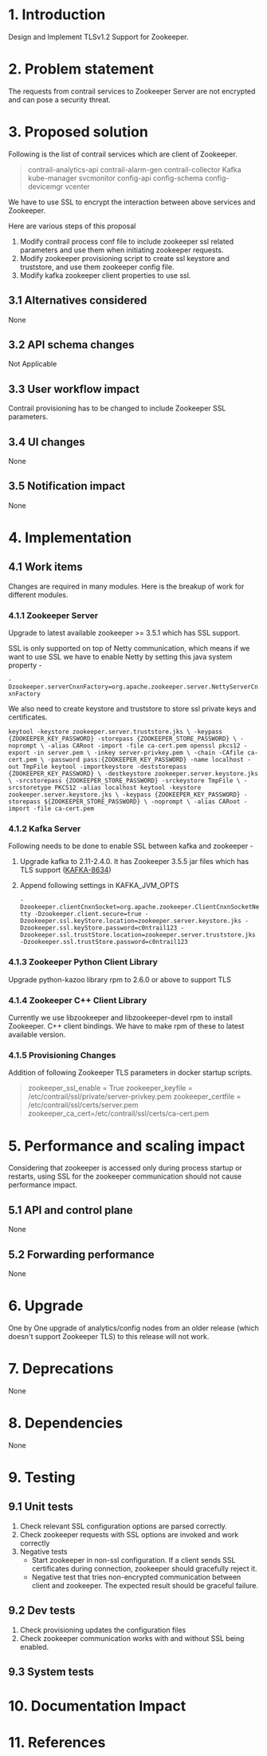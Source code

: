
# 1. Introduction
Design and Implement TLSv1.2 Support for Zookeeper.


# 2. Problem statement
The requests from contrail services  to Zookeeper Server are not encrypted and can pose a
security threat.

# 3. Proposed solution
Following is the list of contrail services which are client of Zookeeper.

> contrail-analytics-api
> contrail-alarm-gen
> contrail-collector
> Kafka
> kube-manager
> svcmonitor
> config-api
> config-schema
> config-devicemgr
> vcenter

We have to use SSL to encrypt the interaction between above services and Zookeeper.

Here are various steps of this proposal

1. Modify contrail process conf file to include zookeeper ssl related parameters and use them when initiating zookeeper requests.
2. Modify zookeeper provisioning script to create ssl keystore and truststore, and use them zookeeper config file.
3. Modify kafka zookeeper client properties to use ssl.

## 3.1 Alternatives considered
None

## 3.2 API schema changes
Not Applicable

## 3.3 User workflow impact
Contrail provisioning has to be changed to include Zookeeper SSL parameters.

## 3.4 UI changes
None

## 3.5 Notification impact
None


# 4. Implementation
## 4.1 Work items
Changes are required in many modules. Here is the breakup of work for different modules.

### 4.1.1 Zookeeper Server

Upgrade to latest available zookeeper >= 3.5.1 which has SSL support.

SSL is only supported on top of Netty communication, which means if we want to use SSL we have to enable Netty by setting this java system property -

`-Dzookeeper.serverCnxnFactory=org.apache.zookeeper.server.NettyServerCnxnFactory`

We also need to create keystore and truststore to store ssl private keys and certificates.

`keytool -keystore zookeeper.server.truststore.jks \
        -keypass {ZOOKEEPER_KEY_PASSWORD} -storepass {ZOOKEEPER_STORE_PASSWORD} \
        -noprompt \
        -alias CARoot -import -file ca-cert.pem
openssl pkcs12 -export -in server.pem \
        -inkey server-privkey.pem \
        -chain -CAfile ca-cert.pem \
        -password pass:{ZOOKEEPER_KEY_PASSWORD} -name localhost -out TmpFile
keytool -importkeystore -deststorepass {ZOOKEEPER_KEY_PASSWORD} \
        -destkeystore zookeeper.server.keystore.jks \
        -srcstorepass {ZOOKEEPER_STORE_PASSWORD} -srckeystore TmpFile \
        -srcstoretype PKCS12 -alias localhost
keytool -keystore zookeeper.server.keystore.jks \
        -keypass {ZOOKEEPER_KEY_PASSWORD} -storepass ${ZOOKEEPER_STORE_PASSWORD} \
        -noprompt \
        -alias CARoot -import -file ca-cert.pem`

### 4.1.2 Kafka Server

Following needs to be done to enable SSL between kafka and zookeeper -

1. Upgrade kafka to 2.11-2.4.0. It has Zookeeper 3.5.5 jar files which has TLS support ([KAFKA-8634](https://issues.apache.org/jira/browse/KAFKA-8634))

2. Append following settings in KAFKA_JVM_OPTS

   `-Dzookeeper.clientCnxnSocket=org.apache.zookeeper.ClientCnxnSocketNetty
    -Dzookeeper.client.secure=true
    -Dzookeeper.ssl.keyStore.location=zookeeper.server.keystore.jks
    -Dzookeeper.ssl.keyStore.password=c0ntrail123
    -Dzookeeper.ssl.trustStore.location=zookeeper.server.truststore.jks
    -Dzookeeper.ssl.trustStore.password=c0ntrail123`

### 4.1.3 Zookeeper Python Client Library

Upgrade python-kazoo library rpm to 2.6.0 or above to support TLS

### 4.1.4 Zookeeper C++ Client Library

Currently we use libzookeeper and libzookeeper-devel rpm to install Zookeeper. C++ client bindings. We have to make rpm of these to latest available version. 

### 4.1.5 Provisioning Changes

Addition of following Zookeeper TLS parameters in docker startup scripts.

> zookeeper_ssl_enable = True
> zookeeper_keyfile = /etc/contrail/ssl/private/server-privkey.pem
> zookeeper_certfile = /etc/contrail/ssl/certs/server.pem
> zookeeper_ca_cert=/etc/contrail/ssl/certs/ca-cert.pem


# 5. Performance and scaling impact
Considering that zookeeper is accessed only during process startup or restarts, using SSL
for the zookeeper communication should not cause performance impact.

## 5.1 API and control plane
None

## 5.2 Forwarding performance
None

# 6. Upgrade
One by One upgrade of analytics/config nodes from an older release (which doesn't support Zookeeper TLS) to this release will not work.

# 7. Deprecations
None

# 8. Dependencies
None

# 9. Testing
## 9.1 Unit tests
1. Check relevant SSL configuration options are parsed correctly.
2. Check zookeeper requests with SSL options are invoked and work correctly
3. Negative tests
   - Start zookeeper in non-ssl configuration. If a client sends SSL certificates during connection, zookeeper should gracefully reject it.
   - Negative test that tries non-encrypted communication between client and zookeeper. The expected result should be graceful failure.

## 9.2 Dev tests
1. Check provisioning updates the configuration files
2. Check zookeeper communication works with and without SSL being enabled.

## 9.3 System tests



# 10. Documentation Impact


# 11. References

